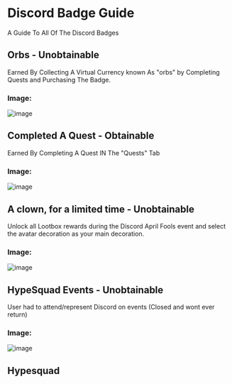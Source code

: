 # Discord Badge Guide
 A Guide To All Of The Discord Badges

## Orbs - Unobtainable
Earned By Collecting A Virtual Currency known As "orbs" by Completing Quests and Purchasing The Badge.

### Image:
![image](https://github.com/user-attachments/assets/d5008db3-460e-4abe-854b-a0f58cd7a83c)

## Completed A Quest - Obtainable
Earned By Completing A Quest IN The "Quests" Tab

### Image:
![image](https://github.com/user-attachments/assets/c21b2fbe-77a5-433d-8c30-28d528e5f1b9)

## A clown, for a limited time - Unobtainable
Unlock all Lootbox rewards during the Discord April Fools event and select the avatar decoration as your main decoration.

### Image:
![image](https://github.com/user-attachments/assets/e4c30c51-e857-40a7-90f0-cf46b8d47061)

## HypeSquad Events - Unobtainable
User had to attend/represent Discord on events (Closed and wont ever return)

### Image:
![image](https://github.com/user-attachments/assets/a9c75c50-48a5-4adc-b267-9de0ea96a487)

## Hypesquad 




